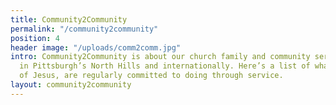 ```yaml
---
title: Community2Community
permalink: "/community2community"
position: 4
header image: "/uploads/comm2comm.jpg"
intro: Community2Community is about our church family and community serving our communities
  in Pittsburgh’s North Hills and internationally. Here’s a list of what we, as followers
  of Jesus, are regularly committed to doing through service.
layout: community2community
---
```


